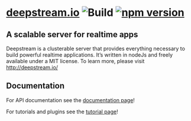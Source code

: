 [deepstream.io](http://deepstream.io/) ![Build](https://travis-ci.org/hoxton-one/deepstream.io.svg?branch=master) [![npm version](https://badge.fury.io/js/deepstream.io.svg)](http://badge.fury.io/js/deepstream.io)
==============================================
A scalable server for realtime apps
----------------------------------------------
Deepstream is a clusterable server that provides everything necessary to build powerful realtime applications. It’s written in nodeJs and freely available under a MIT license. To learn more, please visit http://deepstream.io/

## Documentation

For API documentation see the [documentation page](http://deepstream.io/docs/)!

For tutorials and plugins see the [tutorial page](http://deepstream.io/tutorials/)!
